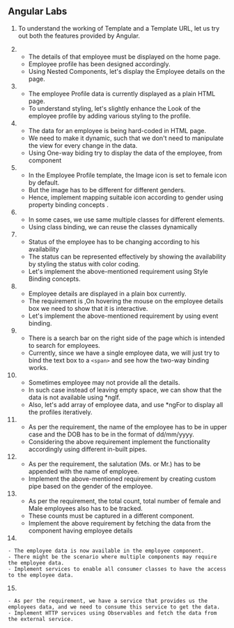 ## Angular Labs

1. To understand the working of Template and a Template URL, let us try out both the features provided by Angular.
2.  
    - The details of that employee must be displayed on the home page.
    - Employee profile has been designed accordingly.
    - Using Nested Components, let's display the Employee details on the page.
3. 
    - The employee Profile data is currently displayed as a plain HTML page.
    - To understand styling, let's slightly enhance the Look of the employee profile by adding various styling to the profile.
4. 
    - The data for an employee is being hard-coded in HTML page.
    - We need to make it dynamic, such that we don't need to manipulate the view for every change in the data.
    - Using One-way biding try to display the data of the employee, from component

5. 
    - In the Employee Profile template, the Image icon is set to female icon by default.
    - But the image has to be different for different genders.
    - Hence, implement mapping suitable icon according to gender using property binding concepts .

6. 
    - In some cases, we use same multiple classes for different elements.
    - Using class binding, we can reuse the classes dynamically

7. 
    - Status of the employee has to be changing according to his  availability
    - The status can be represented effectively by showing the availability by styling the status with color coding.
    - Let's implement the above-mentioned requirement using Style Binding concepts.

8. 
    - Employee details are displayed in a plain box currently.
    - The requirement is ,On hovering the mouse on the employee details box we need to show that it is interactive.
    - Let's implement the above-mentioned requirement by using event binding.

9. 
    - There is a search bar on the right side of the page which is intended to search for employees.
    - Currently, since we have a single employee data, we will just try to bind the text box to a `<span>` and see how the two-way binding works.

10. 
    - Sometimes employee may not provide all the details.
    - In such case instead of leaving empty space, we can show that the data is not available using *nglf.
    - Also, let's add array of employee data, and use *ngFor to display all the profiles iteratively.

11. 
    - As per the requirement, the name of the employee has to be in upper case and the DOB has to be in the format of dd/mm/yyyy.
    - Considering the above requirement implement the functionality accordingly using different in-built pipes.

12. 
    - As per the requirement, the salutation (Ms. or Mr.) has to be appended with the name of employee.
    - Implement the above-mentioned requirement by creating custom pipe based on the gender of the employee.

13. 
    - As per the requirement, the total count, total number of female and Male employees also has to be tracked.
    - These counts must be captured in a different component.
    - Implement the above requirement by fetching the data from the component having employee details

14.

    - The employee data is now available in the employee component.
    - There might be the scenario where multiple components may require the employee data.
    - Implement services to enable all consumer classes to have the access to the employee data.

15. 

    - As per the requirement, we have a service that provides us the employees data, and we need to consume this service to get the data.
    - Implement HTTP services using Observables and fetch the data from the external service.